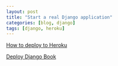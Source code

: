 ```yaml
---
layout: post
title: "Start a real Django application"
categories: [blog, django]
tags: [django, heroku]
---
```


[How to deploy to Heroku](http://www.deploydjango.com/django_project_structure/index.html#step-3-heroku-best-practices)

[Deploy Django Book](http://www.deploydjango.com/index.html)

